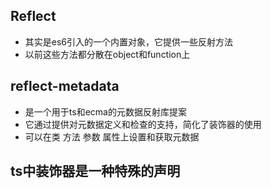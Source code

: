## Reflect
- 其实是es6引入的一个内置对象，它提供一些反射方法
- 以前这些方法都分散在object和function上

## reflect-metadata
- 是一个用于ts和ecma的元数据反射库提案
- 它通过提供对元数据定义和检查的支持，简化了装饰器的使用
- 可以在类 方法 参数 属性上设置和获取元数据

## ts中装饰器是一种特殊的声明
